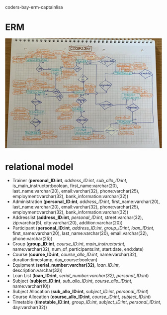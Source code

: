 coders-bay-erm-captainlisa

# ERM

![ERD-CODERS.BAY](codersbay2.jpeg)

# relational model

* Trainer (**personal_ID:int**, *address_ID:int*, *sub_allo_ID:int*, is_main_instructor:boolean, first_name:varchar(20), last_name:varchar(20), email:varchar(32), phone:varchar(25), employment:varchar(32), bank_information:varchar(32))
* Administration (**personal_ID:int**, *address_ID:int*, first_name:varchar(20), last_name:varchar(20), email:varchar(32), phone:varchar(25), employment:varchar(32), bank_information:varchar(32))
* Addresslist (**address_ID:int**, *personal_ID:int*, street:varchar(32), zip:varchar(5), city:varchar(20), addition:varchar(20))
* Participant (**personal_ID:int**, *address_ID:int*, *group_ID:int*, *loan_ID:int*, first_name:varchar(20), last_name:varchar(20), email:varchar(32), phone:varchar(25))
* Group (**group_ID:int**, *course_ID:int*, *main_instructor:int*, name:varchar(32), num_of_participants:int, start:date, end:date)
* Course (**course_ID:int**, *course_allo_ID:int*, name:varchar(32), duration:timestamp, day_course:boolean)
* Equipment (**serial_number:varchar(32)**, *loan_ID:int*, description:varchar(32))
* Loan List (**loan_ID:int**, *serial_number:varchar(32)*, *personal_ID:int*)
* Subject (**subject_ID:int**, *sub_allo_ID:int*, *course_allo_ID:int*, name:varchar(10))
* Subject Allocation (**sub_allo_ID:int**, *subject_ID:int*, *personal_ID:int*)
* Course Allocation (**course_allo_ID:int**, *course_ID:int*, *subject_ID:int*)
* Timetable (**timetable_ID:int**, *group_ID:int*, *subject_ID:int*, *personal_ID:int*, day:varchar(32))
